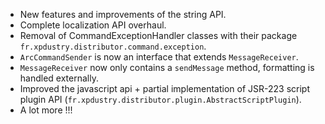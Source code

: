 - New features and improvements of the string API.
- Complete localization API overhaul.
- Removal of CommandExceptionHandler classes with their package `fr.xpdustry.distributor.command.exception`.
- `ArcCommandSender` is now an interface that extends `MessageReceiver`.
- `MessageReceiver` now only contains a `sendMessage` method, formatting is handled externally.
- Improved the javascript api + partial implementation of JSR-223 script plugin API (`fr.xpdustry.distributor.plugin.AbstractScriptPlugin`).
- A lot more !!!